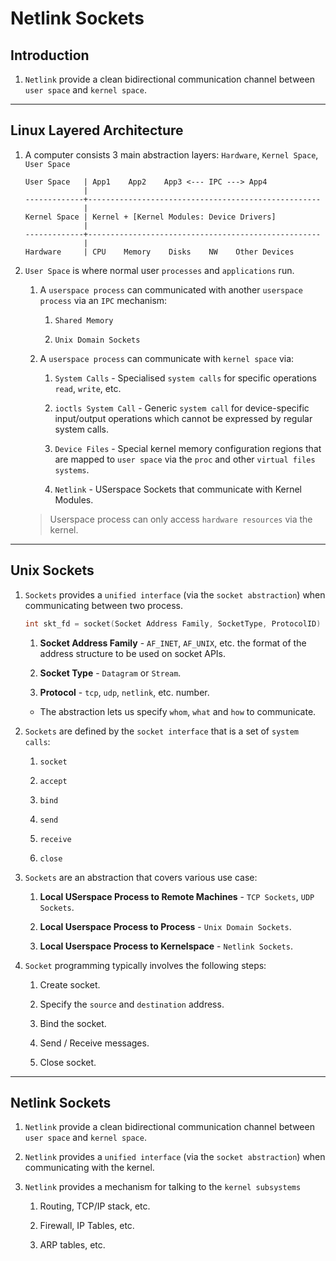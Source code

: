 # Netlink Sockets

## Introduction

1. `Netlink` provide a clean bidirectional communication channel between `user space` and `kernel space`.

---

## Linux Layered Architecture

1. A computer consists 3 main abstraction layers: `Hardware`, `Kernel Space`, `User Space`

    ```
    User Space   | App1    App2    App3 <--- IPC ---> App4
                 |
    -------------+----------------------------------------------------
                 |
    Kernel Space | Kernel + [Kernel Modules: Device Drivers]
                 |
    -------------+----------------------------------------------------
                 |
    Hardware     | CPU    Memory    Disks    NW    Other Devices
    ```

3. `User Space` is where normal user `processes` and `applications` run.

    1. A `userspace process` can communicated with another `userspace process` via an `IPC` mechanism:

        1. `Shared Memory`

        2. `Unix Domain Sockets`

    2. A `userspace process` can communicate with `kernel space` via:

        1. `System Calls` - Specialised `system calls` for specific operations `read`, `write`, etc.

        2. `ioctls System Call` -  Generic `system call` for device-specific input/output operations which cannot be expressed by regular system calls.

        3. `Device Files` - Special kernel memory configuration regions that are mapped to `user space` via the `proc` and other `virtual files systems`.

        4. `Netlink` - USerspace Sockets that communicate with Kernel Modules.

    > Userspace process can only access `hardware resources` via the kernel.

---

## Unix Sockets

1. `Sockets` provides a `unified interface` (via the `socket abstraction`) when communicating between two process.

    ```c
    int skt_fd = socket(Socket Address Family, SocketType, ProtocolID)
    ```

    1. __Socket Address Family__ - `AF_INET`, `AF_UNIX`, etc. the format of the address structure to be used on socket APIs.

    2. __Socket Type__ - `Datagram` or `Stream`.

    4. __Protocol__ - `tcp`, `udp`, `netlink`, etc. number.

    * The abstraction lets us specify `whom`, `what` and `how`  to communicate.

2. `Sockets` are defined by the `socket interface` that is a set of `system calls`:

    1. `socket`

    2. `accept`

    3. `bind`

    4. `send`

    5. `receive`

    6. `close`

3. `Sockets` are an abstraction that covers various use case:

    1. __Local USerspace Process to Remote Machines__ - `TCP Sockets`, `UDP Sockets`.

    2. __Local Userspace Process to Process__ - `Unix Domain Sockets`.

    3. __Local Userspace Process to Kernelspace__ - `Netlink Sockets`. 

4. `Socket` programming typically involves the following steps:

    1. Create socket.

    2. Specify the `source` and `destination` address.

    3. Bind the socket.

    4. Send / Receive messages.

    5. Close socket.


---

## Netlink Sockets

1. `Netlink` provide a clean bidirectional communication channel between `user space` and `kernel space`.

2. `Netlink` provides a `unified interface` (via the `socket abstraction`) when communicating with the kernel.

3. `Netlink` provides a mechanism for talking to the `kernel subsystems`

    1. Routing, TCP/IP stack, etc.

    2. Firewall, IP Tables, etc.

    3. ARP tables, etc.

